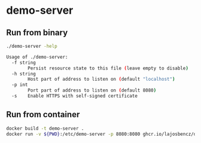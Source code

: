# demo-server

## Run from binary

```bash
./demo-server -help

Usage of ./demo-server:
  -f string
        Persist resource state to this file (leave empty to disable)
  -h string
        Host part of address to listen on (default "localhost")
  -p int
        Port part of address to listen on (default 8080)
  -s    Enable HTTPS with self-signed certificate
```

## Run from container
```bash
docker build -t demo-server .
docker run -v ${PWD}:/etc/demo-server -p 8080:8080 ghcr.io/lajosbencz/demo-server:latest
```
